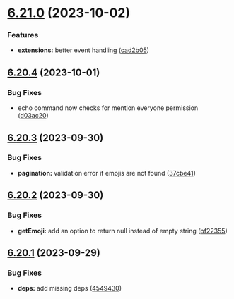 # [6.21.0](https://github.com/onesoft-sudo/sudobot/compare/v6.20.4...v6.21.0) (2023-10-02)


### Features

* **extensions:** better event handling ([cad2b05](https://github.com/onesoft-sudo/sudobot/commit/cad2b0578d372c0bec6349863e3ba43175ed8158))



## [6.20.4](https://github.com/onesoft-sudo/sudobot/compare/v6.20.3...v6.20.4) (2023-10-01)


### Bug Fixes

* echo command now checks for mention everyone permission ([d03ac20](https://github.com/onesoft-sudo/sudobot/commit/d03ac201a68b9b84b92653ac8404b997969e8c76))



## [6.20.3](https://github.com/onesoft-sudo/sudobot/compare/v6.20.2...v6.20.3) (2023-09-30)


### Bug Fixes

* **pagination:** validation error if emojis are not found ([37cbe41](https://github.com/onesoft-sudo/sudobot/commit/37cbe411330550b65aae4170c7d1f38f33bb1ec0))



## [6.20.2](https://github.com/onesoft-sudo/sudobot/compare/v6.20.1...v6.20.2) (2023-09-30)


### Bug Fixes

* **getEmoji:** add an option to return null instead of empty string ([bf22355](https://github.com/onesoft-sudo/sudobot/commit/bf223551cb0ed2f6480f8e7d0583d1078657f739))



## [6.20.1](https://github.com/onesoft-sudo/sudobot/compare/v6.20.0...v6.20.1) (2023-09-29)


### Bug Fixes

* **deps:** add missing deps ([4549430](https://github.com/onesoft-sudo/sudobot/commit/4549430c00dba2ecd1e3c9bc1579b3e7f7511b0d))



